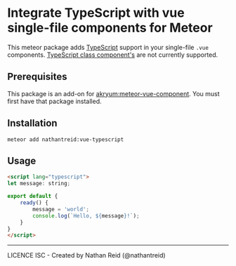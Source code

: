 # Integrate TypeScript with vue single-file components for Meteor

This meteor package adds [TypeScript](https://www.typescriptlang.org/) support in your single-file `.vue` components.
[TypeScript class component's](https://vuejs.org/v2/guide/typescript.html) are not currently supported.

## Prerequisites
This package is an add-on for [akryum:meteor-vue-component](akryum/meteor-vue-component). You must first have that package installed.

## Installation

    meteor add nathantreid:vue-typescript


## Usage

```html
<script lang="typescript">
let message: string;

export default {
    ready() {
        message = 'world';
        console.log(`Hello, ${message}!`);
    }
}
</script>
```

---

LICENCE ISC - Created by Nathan Reid (@nathantreid)
